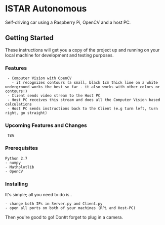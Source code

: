 # ISTAR Autonomous

Self-driving car using a Raspberry Pi, OpenCV and a host PC.

## Getting Started

These instructions will get you a copy of the project up and running on your local machine for development and testing purposes.


### Features

```
 - Computer Vision with OpenCV
   - it recognizes contours (a small, black 1cm thick line on a white underground works the best so far - it also works with other colors or contours!)
 - Client sends video stream to the Host PC
 - Host PC receives this stream and does all the Computer Vision based calculations 
 - Host PC sends instructions back to the Client (e.g turn left, turn right, go straight)
```


### Upcoming Features and Changes

```
 TBA
```


### Prerequisites

 ```
Python 2.7
 - numpy
 - Mathplotlib
 - OpenCV
```

### Installing

It's simple; all you need to do is..
```
- change both IPs in Server.py and Client.py
- open all ports on both of your machines (RPi and Host-PC)
```

Then you're good to go! Don#t forget to plug in a camera.



